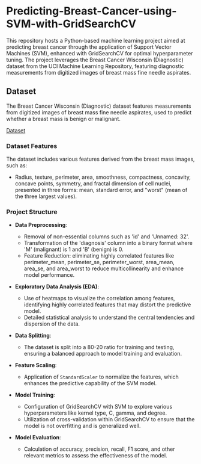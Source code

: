 # Predicting-Breast-Cancer-using-SVM-with-GridSearchCV

This repository hosts a Python-based machine learning project aimed at predicting breast cancer through the application of Support Vector Machines (SVM), enhanced with GridSearchCV for optimal hyperparameter tuning. The project leverages the Breast Cancer Wisconsin (Diagnostic) dataset from the UCI Machine Learning Repository, featuring diagnostic measurements from digitized images of breast mass fine needle aspirates.

## Dataset
The Breast Cancer Wisconsin (Diagnostic) dataset features measurements from digitized images of breast mass fine needle aspirates, used to predict whether a breast mass is benign or malignant.

[Dataset](https://archive.ics.uci.edu/dataset/17/breast+cancer+wisconsin+diagnostic)

### Dataset Features

The dataset includes various features derived from the breast mass images, such as:
- Radius, texture, perimeter, area, smoothness, compactness, concavity, concave points, symmetry, and fractal dimension of cell nuclei, presented in three forms: mean, standard error, and "worst" (mean of the three largest values).

### Project Structure

- **Data Preprocessing**:
  - Removal of non-essential columns such as 'id' and 'Unnamed: 32'.
  - Transformation of the 'diagnosis' column into a binary format where 'M' (malignant) is 1 and 'B' (benign) is 0.
  - Feature Reduction: eliminating highly correlated features like perimeter_mean, perimeter_se, perimeter_worst, area_mean, area_se, and area_worst to reduce multicollinearity and enhance model performance.

- **Exploratory Data Analysis (EDA)**:
  - Use of heatmaps to visualize the correlation among features, identifying highly correlated features that may distort the predictive model.
  - Detailed statistical analysis to understand the central tendencies and dispersion of the data.
    
- **Data Splitting**:
  - The dataset is split into a 80-20 ratio for training and testing, ensuring a balanced approach to model training and evaluation.
    
- **Feature Scaling**:
  - Application of `StandardScaler` to normalize the features, which enhances the predictive capability of the SVM model.
    
- **Model Training**:
  - Configuration of GridSearchCV with SVM to explore various hyperparameters like kernel type, C, gamma, and degree.
  - Utilization of cross-validation within GridSearchCV to ensure that the model is not overfitting and is generalized well.
    
- **Model Evaluation**:
  - Calculation of accuracy, precision, recall, F1 score, and other relevant metrics to assess the effectiveness of the model.
  

